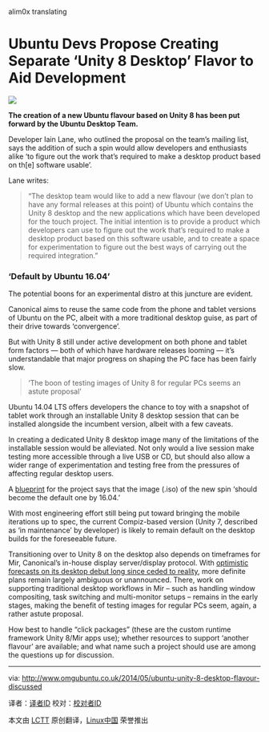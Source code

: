 alim0x translating

Ubuntu Devs Propose Creating Separate ‘Unity 8 Desktop’ Flavor to Aid Development
================================================================================
![](http://www.omgubuntu.co.uk/wp-content/uploads/2014/05/1.jpg)

**The creation of a new Ubuntu flavour based on Unity 8 has been put forward by the Ubuntu Desktop Team.**

Developer Iain Lane, who outlined the proposal on the team’s mailing list, says the addition of such a spin would allow developers and enthusiasts alike ‘to figure out the work that’s required to make a desktop product based on th[e] software usable’.

Lane writes:

> “The desktop team would like to add a new flavour (we don’t plan to have any formal releases at this point) of Ubuntu which contains the Unity 8 desktop and the new applications which have been developed for the touch project.
> The initial intention is to provide a product which developers can use to figure out the work that’s required to make a desktop product based on this software usable, and to create a space for experimentation to figure out the best ways of carrying out the required integration.”

### ‘Default by Ubuntu 16.04’ ###

The potential boons for an experimental distro at this juncture are evident.

Canonical aims to reuse the same code from the phone and tablet versions of Ubuntu on the PC, albeit with a more traditional desktop guise, as part of their drive towards ‘convergence’.

But with Unity 8 still under active development on both phone and tablet form factors — both of which have hardware releases looming — it’s understandable that major progress on shaping the PC face has been fairly slow.

> ‘The boon of testing images of Unity 8 for regular PCs seems an astute proposal’

Ubuntu 14.04 LTS offers developers the chance to toy with a snapshot of tablet work through an installable Unity 8 desktop session that can be installed alongside the incumbent version, albeit with a few caveats.

In creating a dedicated Unity 8 desktop image many of the limitations of the installable session would be alleviated. Not only would a live session make testing more accessible through a live USB or CD, but should also allow a wider range of experimentation and testing free from the pressures of affecting regular desktop users.

A [blueprint][1] for the project says that the image (.iso) of the new spin ‘should become the default one by 16.04.’

With most engineering effort still being put toward bringing the mobile iterations up to spec, the current Compiz-based version (Unity 7, described as ‘in maintenance’ by developer) is likely to remain default on the desktop builds for the foreseeable future.

Transitioning over to Unity 8 on the desktop also depends on timeframes for Mir, Canonical’s in-house display server/display protocol. With [optimistic forecasts on its desktop debut long since ceded to reality][2], more definite plans remain largely ambiguous or unannounced. There, work on supporting traditional desktop workflows in Mir – such as handling window compositing, task switching and multi-monitor setups – remains in the early stages, making the benefit of testing images for regular PCs seem, again, a rather astute proposal.

How best to handle “click packages” (these are the custom runtime framework Unity 8/Mir apps use); whether resources to support ‘another flavour’ are available; and what name such a project should use are among the questions up for discussion.

--------------------------------------------------------------------------------

via: http://www.omgubuntu.co.uk/2014/05/ubuntu-unity-8-desktop-flavour-discussed

译者：[译者ID](https://github.com/译者ID) 校对：[校对者ID](https://github.com/校对者ID)

本文由 [LCTT](https://github.com/LCTT/TranslateProject) 原创翻译，[Linux中国](http://linux.cn/) 荣誉推出

[1]:https://blueprints.launchpad.net/ubuntu/+spec/client-1410-unity8-desktop-iso
[2]:http://www.omgubuntu.co.uk/2014/03/mir-default-display-server-ubuntu-2016

